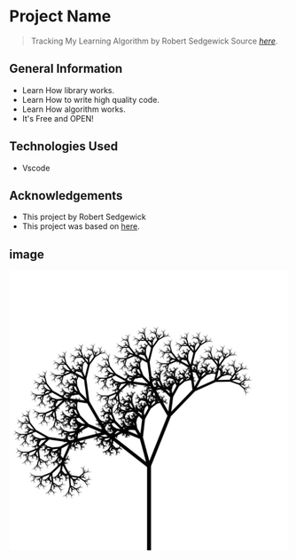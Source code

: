 # Project Name
> Tracking My Learning Algorithm by Robert Sedgewick
> Source [_here_](https://algs4.cs.princeton.edu/home/).

## General Information
- Learn How library works.
- Learn How to write high quality code.
- Learn How algorithm works.
- It's Free and OPEN!

## Technologies Used
- Vscode

## Acknowledgements
- This project by Robert Sedgewick
- This project was based on [here](https://www.coursera.org/learn/algorithms-part1).

## image
![Fractal tree](treefractal.png) 




